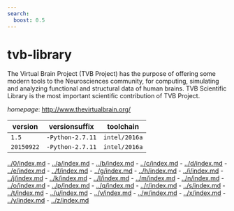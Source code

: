 ```yaml
---
search:
  boost: 0.5
---
```

# tvb-library

The Virtual Brain Project (TVB Project) has the purpose of offering some modern tools to the  Neurosciences community, for computing, simulating and analyzing functional and structural data of human brains.  TVB Scientific Library is the most important scientific contribution of TVB Project.

*homepage*: <http://www.thevirtualbrain.org/>

version | versionsuffix | toolchain
--------|---------------|----------
``1.5`` | ``-Python-2.7.11`` | ``intel/2016a``
``20150922`` | ``-Python-2.7.11`` | ``intel/2016a``

[../0/index.md](0) - [../a/index.md](a) - [../b/index.md](b) - [../c/index.md](c) - [../d/index.md](d) - [../e/index.md](e) - [../f/index.md](f) - [../g/index.md](g) - [../h/index.md](h) - [../i/index.md](i) - [../j/index.md](j) - [../k/index.md](k) - [../l/index.md](l) - [../m/index.md](m) - [../n/index.md](n) - [../o/index.md](o) - [../p/index.md](p) - [../q/index.md](q) - [../r/index.md](r) - [../s/index.md](s) - [../t/index.md](t) - [../u/index.md](u) - [../v/index.md](v) - [../w/index.md](w) - [../x/index.md](x) - [../y/index.md](y) - [../z/index.md](z)

